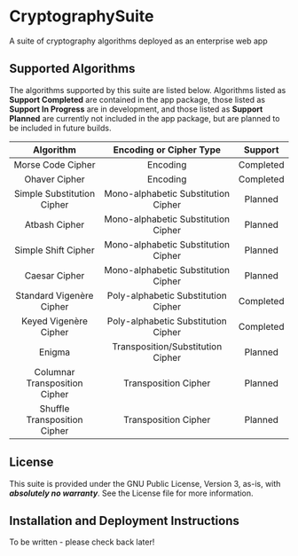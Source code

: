 # CryptographySuite
A suite of cryptography algorithms deployed as an enterprise web app

## Supported Algorithms
The algorithms supported by this suite are listed below. Algorithms listed as **Support Completed** are contained in
the app package, those listed as **Support In Progress** are in development, and those listed as **Support Planned** 
are currently not included in the app package, but are planned to be included in future builds.

|               Algorithm                |       Encoding or Cipher Type       |  Support  |
|:--------------------------------------:|:-----------------------------------:|:---------:|
|           Morse Code Cipher            |              Encoding               | Completed |
|             Ohaver Cipher              |              Encoding               | Completed |
|       Simple Substitution Cipher       | Mono-alphabetic Substitution Cipher |  Planned  |
|             Atbash Cipher              | Mono-alphabetic Substitution Cipher |  Planned  |
|          Simple Shift Cipher           | Mono-alphabetic Substitution Cipher |  Planned  |
|             Caesar Cipher              | Mono-alphabetic Substitution Cipher |  Planned  |
|    Standard Vigen&egrave;re Cipher     | Poly-alphabetic Substitution Cipher | Completed |
|      Keyed Vigen&egrave;re Cipher      | Poly-alphabetic Substitution Cipher | Completed |
|                 Enigma                 |  Transposition/Substitution Cipher  |  Planned  |
|     Columnar Transposition Cipher      |        Transposition Cipher         |  Planned  |
|      Shuffle Transposition Cipher      |        Transposition Cipher         |  Planned  |

## License
This suite is provided under the GNU Public License, Version 3, as-is, with **_absolutely no warranty_**.
See the License file for more information.

## Installation and Deployment Instructions
To be written - please check back later!